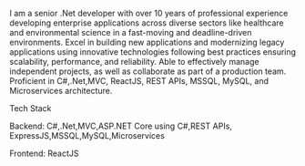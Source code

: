 I am a senior .Net developer with over 10 years of professional experience developing enterprise applications across diverse sectors like healthcare and environmental science in a fast-moving and deadline-driven environments. Excel in building new applications and modernizing legacy applications using innovative technologies following best practices ensuring scalability, performance, and reliability. Able to effectively manage independent projects, as well as collaborate as part of a production team. Proficient in C#,.Net,MVC, ReactJS, REST APIs, MSSQL, MySQL, and Microservices architecture.

Tech Stack

Backend: C#,.Net,MVC,ASP.NET Core using C#,REST APIs, ExpressJS,MSSQL,MySQL,Microservices

Frontend: ReactJS
